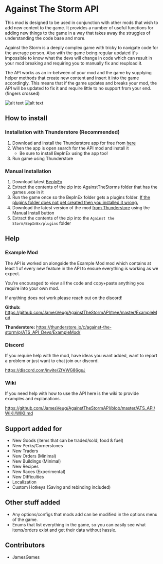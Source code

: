 # Against The Storm API

This mod is designed to be used in conjunction with other mods that wish to add new content to the game. It provides a number of useful functions for adding new things to the game in a way that takes away the struggles of understanding the code base and more.

Against the Storm is a deeply complex game with tricky to navigate code for the average person. Also with the game being regular updated it's impossible to know what the devs will change in code which can result in your mod breaking and requiring you to manually fix and reupload it.

The API works as an in-between of your mod and the game by supplying helper methods that create new content and insert it into the game accordingly. This means that if the game updates and breaks your mod, the API will be updated to fix it and require little to no support from your end. (fingers crossed)

![alt text](https://github.com/JamesVeug/AgainstTheStormAPI/blob/master/Github/CustomKeyBindings.png?raw=true "Custom Keybindings")
![alt text](https://github.com/JamesVeug/AgainstTheStormAPI/blob/master/Github/ModsTab.png?raw=true "Mods tab for adjustable values")


## How to install

### Installation with Thunderstore (Recommended)
1. Download and install the Thunderstore app for free from [here](https://thunderstore.io/)
2. When the app is open search for the API mod and install it
   - Be sure to install BepInEx using the app too!
3. Run game using Thunderstore


### Manual Installation
1. Download latest [BepInEx](https://github.com/BepInEx/BepInEx/releases)
2. Extract the contents of the zip into AgainstTheStorms folder that has the games .exe in it
3. Run the game once so the BepInEx folder gets a plugins folder. [If the plugins folder does not get created then you installed it wrong.](https://docs.bepinex.dev/articles/user_guide/installation/index.html)
4. Download the latest version of the mod [from Thunderstore](https://thunderstore.io/c/against-the-storm/p/ATS_API_Devs/API/) using the Manual Install button
5. Extract the contents of the zip into the `Against the Storm/BepInEx/plugins` folder

## Help

### Example Mod
The API is worked on alongside the Example Mod mod which contains at least 1 of every new feature in the API to ensure everything is working as we expect.

You're encouraged to view all the code and copy+paste anything you require into your own mod.

If anything does not work please reach out on the discord!

**Github:** https://github.com/JamesVeug/AgainstTheStormAPI/tree/master/ExampleMod

**Thunderstore:** https://thunderstore.io/c/against-the-storm/p/ATS_API_Devs/ExampleMod/


### Discord
If you require help with the mod, have ideas you want added, want to report a problem or just want to chat join our discord.
    
https://discord.com/invite/ZfVWG86gsJ


### Wiki
If you need help with how to use the API here is the wiki to provide examples and explanations.

https://github.com/JamesVeug/AgainstTheStormAPI/blob/master/ATS_API/WIKI/WIKI.md


## Support added for
- New Goods (items that can be traded/sold, food & fuel)
- New Perks/Cornerstones
- New Traders
- New Orders (Minimal)
- New Buildings (Minimal)
- New Recipes
- New Races (Experimental)
- New Difficulties
- Localization
- Custom Hotkeys (Saving and rebinding included)

## Other stuff added
- Any options/configs that mods add can be modified in the options menu of the game.
- Enums that list everything in the game, so you can easily see what items/orders exist and get their data without hassle.


## Contributors
- JamesGames
